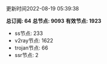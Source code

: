 更新时间2022-08-19 05:39:38

**总订阅: 64**
**总节点: 9093**
**有效节点: 1923**
- ss节点: 233
- v2ray节点: 1622
- trojan节点: 66
- ssr节点: 2
